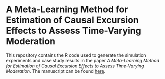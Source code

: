 # A Meta-Learning Method for Estimation of Causal Excursion Effects to Assess Time-Varying Moderation

This repository contains the R code used to generate the simulation experiments and case study results in the paper *A Meta-Learning Method for Estimation of Causal Excursion Effects to Assess Time-Varying Moderation*. The manuscript can be found [here](https://arxiv.org/abs/2306.16297).

